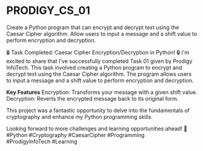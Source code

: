 # PRODIGY_CS_01
Create a Python program that can encrypt and decrypt text using the Caesar Cipher algorithm. Allow users to input a message and a shift value to perform encryption and decryption.


🔒 Task Completed: Caesar Cipher Encryption/Decryption in Python! 🔒
I'm excited to share that I've successfully completed Task 01 given by Prodigy InfoTech. 
This task involved creating a Python program to encrypt and decrypt text using the Caesar Cipher algorithm. The program allows users to input a message and a shift value to perform encryption and decryption.

**Key Features**
Encryption: Transforms your message with a given shift value.
Decryption: Reverts the encrypted message back to its original form.

This project was a fantastic opportunity to delve into the fundamentals of cryptography and enhance my Python programming skills. 


Looking forward to more challenges and learning opportunities ahead! 
🚀#Python #Cryptography #CaesarCipher #Programming #ProdigyInfoTech #Learning
